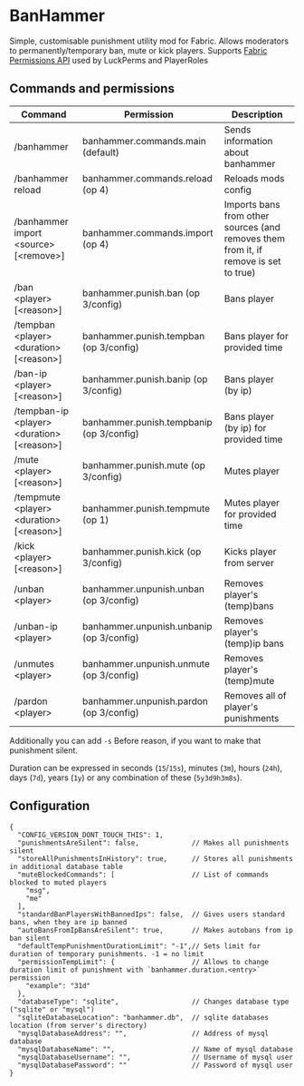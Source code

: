 # BanHammer

Simple, customisable punishment utility mod for Fabric. Allows moderators to permanently/temporary ban, mute or kick players.
Supports [Fabric Permissions API](https://github.com/lucko/fabric-permissions-api) used by LuckPerms and PlayerRoles

## Commands and permissions

| Command            | Permission               | Description                       |
| ------------------ | ------------------------ | --------------------------------- |
| /banhammer         | banhammer.commands.main (default) | Sends information about banhammer |
| /banhammer reload  | banhammer.commands.reload (op 4)  | Reloads mods config               |
| /banhammer import \<source> \[\<remove>\] | banhammer.commands.import (op 4)      | Imports bans from other sources (and removes them from it, if remove is set to true)
| /ban \<player> \[\<reason>] | banhammer.punish.ban (op 3/config) | Bans player |
| /tempban \<player> \<duration> \[\<reason>] | banhammer.punish.tempban (op 3/config) | Bans player for provided time |
| /ban-ip \<player> \[\<reason>] | banhammer.punish.banip (op 3/config) | Bans player (by ip) |
| /tempban-ip \<player> \<duration> \[\<reason>] | banhammer.punish.tempbanip (op 3/config) | Bans player (by ip) for provided time |
| /mute \<player> \[\<reason>] | banhammer.punish.mute (op 3/config) | Mutes player |
| /tempmute \<player> \<duration> \[\<reason>] | banhammer.punish.tempmute (op 1) | Mutes player for provided time |
| /kick \<player> \[\<reason>] | banhammer.punish.kick (op 3/config) | Kicks player from server |
| /unban \<player> | banhammer.unpunish.unban (op 3/config) | Removes player's (temp)bans |
| /unban-ip \<player> | banhammer.unpunish.unbanip (op 3/config) | Removes player's (temp)ip bans |
| /unmutes \<player> | banhammer.unpunish.unmute (op 3/config) | Removes player's (temp)mute |
| /pardon \<player> | banhammer.unpunish.pardon (op 3/config) | Removes all of player's punishments |

Additionally you can add `-s` Before reason, if you want to make that punishment silent.

Duration can be expressed in seconds (`15`/`15s`), minutes (`3m`), hours (`24h`), days (`7d`), years (`1y`)
or any combination of these (`5y3d9h3m8s`).

## Configuration
```json5
{
  "CONFIG_VERSION_DONT_TOUCH_THIS": 1,
  "punishmentsAreSilent": false,             // Makes all punishments silent
  "storeAllPunishmentsInHistory": true,      // Stores all punishments in additional database table
  "muteBlockedCommands": [                   // List of commands blocked to muted players
    "msg",
    "me"
  ],
  "standardBanPlayersWithBannedIps": false,  // Gives users standard bans, when they are ip banned
  "autoBansFromIpBansAreSilent": true,       // Makes autobans from ip ban silent
  "defaultTempPunishmentDurationLimit": "-1",// Sets limit for duration of temporary punishments. -1 = no limit
  "permissionTempLimit": {                   // Allows to change duration limit of punishment with `banhammer.duration.<entry>` permission
    "example": "31d"
  },
  "databaseType": "sqlite",                  // Changes database type ("sqlite" or "mysql")
  "sqliteDatabaseLocation": "banhammer.db",  // sqlite databases location (from server's directory)
  "mysqlDatabaseAddress": "",                // Address of mysql database
  "mysqlDatabaseName": "",                   // Name of mysql database
  "mysqlDatabaseUsername": "",               // Username of mysql user
  "mysqlDatabasePassword": ""                // Password of mysql user
}
```